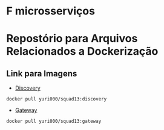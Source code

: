 # F microsserviços

# Repostório para Arquivos Relacionados a Dockerização

## Link para Imagens

- [Discovery](https://hub.docker.com/repository/docker/yuri000/squad-13/tags/discovery/sha256:d8c410a3c07b2ac50e071e49b8a239aa660da86315396efd0c5635c1b7824cd4)
```
docker pull yuri000/squad13:discovery
```

- [Gateway](https://hub.docker.com/repository/docker/yuri000/squad-13/tags/gateway/sha256:2c7535eff6ddf7b5785fdb4a1d867fef771d7e8a8857ddc7e0f59dedb4a83bbe)
```
docker pull yuri000/squad13:gateway
```
